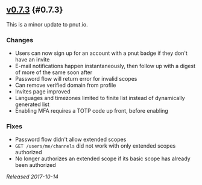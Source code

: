 ## [v0.7.3](https://pnut.io/docs/api/changes/0.7.3) {#0.7.3}

This is a minor update to pnut.io.


### Changes

* Users can now sign up for an account with a pnut badge if they don't have an invite
* E-mail notifications happen instantaneously, then follow up with a digest of more of the same soon after
* Password flow will return error for invalid scopes
* Can remove verified domain from profile
* Invites page improved
* Languages and timezones limited to finite list instead of dynamically generated list
* Enabling MFA requires a TOTP code up front, before enabling


### Fixes

* Password flow didn't allow extended scopes
* `GET /users/me/channels` did not work with only extended scopes authorized
* No longer authorizes an extended scope if its basic scope has already been authorized

*Released 2017-10-14*
